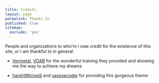 ```yaml
---
title: Credits
layout: page
permalink: Thanks_to
published: true
sitemap:
  exclude: 'yes'
---
```


People and organizations to who'm I owe credit for the existence of this site, or I am thankful to in general.

*  [Vormetal](https://www.vormetal.be/), [VDAB](https://www.vdab.be/) for the wonderful training they provided and showing me the way to achieve my dreams 

*  [harsh98trivedi](https://github.com/harsh98trivedi) and [sassyecoder](https://github.com/sassyecoder) for providing this gorgeous theme

